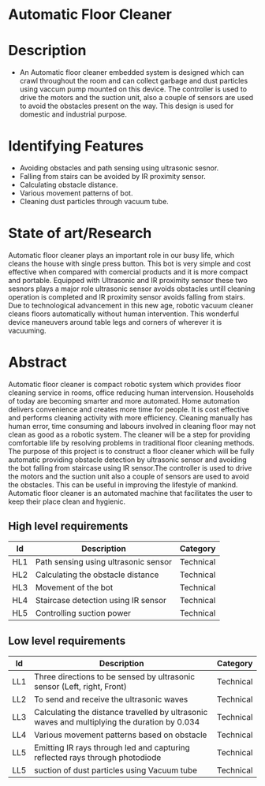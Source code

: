 # Automatic Floor Cleaner

# Description
* An Automatic floor cleaner embedded system is designed which can crawl throughout the room and can collect garbage and dust particles using vaccum pump mounted on this device. The controller is used to drive the motors and the
suction unit,  also a couple of sensors are used to avoid the obstacles present on the way. This design is
used for domestic and industrial purpose.

# Identifying Features
* Avoiding obstacles and path sensing using ultrasonic sesnor.
* Falling from stairs can be avoided by IR proximity sensor.
* Calculating obstacle distance.
* Various movement patterns of bot.
* Cleaning dust particles through vacuum tube.

# State of art/Research
Automatic floor cleaner plays an important role in our busy life, which cleans the house with single press button. This bot is very simple and cost effective when compared with comercial products and it is more compact and portable. Equipped with Ultrasonic and IR proximity sensor these two sesnors plays a major role ultrasonic sensor avoids obstacles untill cleaning operation is completed and IR proximity sensor avoids falling from stairs. Due to technological advancement in this new age, robotic vacuum cleaner cleans floors automatically without human intervention. This wonderful device maneuvers around table legs and corners of wherever it is vacuuming.

# Abstract
Automatic floor cleaner is compact robotic system which provides floor cleaning service in rooms, office reducing human intervension. Households of today are becoming smarter and more automated. Home automation delivers convenience and creates more time for people. It is cost effective and performs cleaning activity with more efficiency. Cleaning manually has human error, time consuming and labours involved in cleaning floor may not clean as good as a robotic system.
The cleaner will be a step for providing comfortable life by resolving problems in traditional floor cleaning methods. The purpose of this project is to construct a floor cleaner which will be fully automatic providing obstacle detection by ultrasonic sensor and avoiding the bot falling from staircase using IR sensor.The controller is used to drive the motors and the suction unit also a couple of sensors are used to avoid the obstacles. This can be useful in improving the lifestyle of mankind. Automatic floor cleaner is an automated machine that facilitates the user to keep their place clean and hygienic. 

## High level requirements
| ld | Description | Category |
| --- | --- | --- |
| HL1 | Path sensing using ultrasonic sensor | Technical |
| HL2 | Calculating the obstacle distance | Technical |
| HL3 | Movement of the bot | Technical |
| HL4 | Staircase detection using IR sensor | Technical |
| HL5 | Controlling suction power | Technical |

## Low level requirements
| ld | Description | Category |
| --- | --- | --- |
| LL1 | Three directions to be sensed by ultrasonic sensor (Left, right, Front) | Technical |
| LL2 | To send and receive the ultrasonic waves | Technical |
| LL3 | Calculating the distance travelled by ultrasonic waves and multiplying the duration by 0.034 | Technical |
| LL4 | Various movement patterns based on obstacle | Technical |
| LL5 | Emitting IR rays through led and capturing reflected rays through photodiode | Technical |
| LL5 | suction of dust particles using Vacuum tube | Technical |



